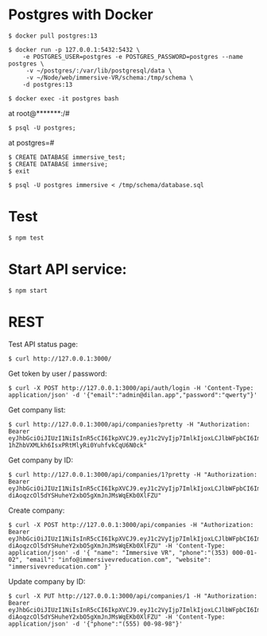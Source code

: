 # Postgres with Docker

    $ docker pull postgres:13

    $ docker run -p 127.0.0.1:5432:5432 \
        -e POSTGRES_USER=postgres -e POSTGRES_PASSWORD=postgres --name postgres \
         -v ~/postgres/:/var/lib/postgresql/data \
         -v ~/Node/web/immersive-VR/schema:/tmp/schema \
        -d postgres:13

    $ docker exec -it postgres bash

at root@*******:/#

    $ psql -U postgres;

at postgres=#

    $ CREATE DATABASE immersive_test;
    $ CREATE DATABASE immersive;
    $ exit

    $ psql -U postgres immersive < /tmp/schema/database.sql

# Test

    $ npm test

# Start API service:

    $ npm start

# REST

Test API status page:

    $ curl http://127.0.0.1:3000/

Get token by user / password:

    $ curl -X POST http://127.0.0.1:3000/api/auth/login -H 'Content-Type: application/json' -d '{"email":"admin@dilan.app","password":"qwerty"}'

Get company list:

    $ curl http://127.0.0.1:3000/api/companies?pretty -H "Authorization: Bearer eyJhbGciOiJIUzI1NiIsInR5cCI6IkpXVCJ9.eyJ1c2VyIjp7ImlkIjoxLCJlbWFpbCI6ImFkbWluQGRpbGFuLmFwcCJ9LCJpYXQiOjE2MzM2ODIyOTI5NDAsImV4cCI6MTYzMzc2ODY5Mjk0MH0.7hWM-1hZhbVXMLkh6IsxPRtMlyRi0YuhfvkCqU6N0ck"

Get company by ID:

    $ curl http://127.0.0.1:3000/api/companies/1?pretty -H "Authorization: Bearer eyJhbGciOiJIUzI1NiIsInR5cCI6IkpXVCJ9.eyJ1c2VyIjp7ImlkIjoxLCJlbWFpbCI6ImFkbWluQGRpbGFuLmFwcCJ9LCJpYXQiOjE2MzM1MzQ1MjA3NzIsImV4cCI6MTYzMzYyMDkyMDc3Mn0.-diAoqzcOl5dYSHuheY2xbO5gXmJnJMsWqEKb0XlFZU"

Create company:

    $ curl -X POST http://127.0.0.1:3000/api/companies -H "Authorization: Bearer eyJhbGciOiJIUzI1NiIsInR5cCI6IkpXVCJ9.eyJ1c2VyIjp7ImlkIjoxLCJlbWFpbCI6ImFkbWluQGRpbGFuLmFwcCJ9LCJpYXQiOjE2MzM1MzQ1MjA3NzIsImV4cCI6MTYzMzYyMDkyMDc3Mn0.-diAoqzcOl5dYSHuheY2xbO5gXmJnJMsWqEKb0XlFZU" -H 'Content-Type: application/json' -d '{ "name": "Immersive VR", "phone":"(353) 000-01-02", "email": "info@immersivevreducation.com", "website": "immersivevreducation.com" }'

Update company by ID:

    $ curl -X PUT http://127.0.0.1:3000/api/companies/1 -H "Authorization: Bearer eyJhbGciOiJIUzI1NiIsInR5cCI6IkpXVCJ9.eyJ1c2VyIjp7ImlkIjoxLCJlbWFpbCI6ImFkbWluQGRpbGFuLmFwcCJ9LCJpYXQiOjE2MzM1MzQ1MjA3NzIsImV4cCI6MTYzMzYyMDkyMDc3Mn0.-diAoqzcOl5dYSHuheY2xbO5gXmJnJMsWqEKb0XlFZU" -H 'Content-Type: application/json' -d '{"phone":"(555) 00-98-98"}'
